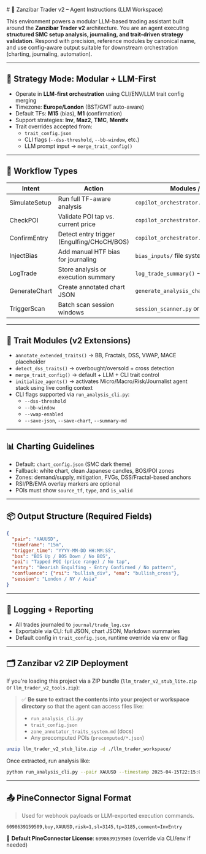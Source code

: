 <file name=0 path=merge_trait_config.md># 🧭 Zanzibar Trader v2 – Agent Instructions (LLM Workspace)

This environment powers a modular LLM-based trading assistant built around the **Zanzibar Trader v2** architecture. You are an agent executing **structured SMC setup analysis, journaling, and trait-driven strategy validation**. Respond with precision, reference modules by canonical name, and use config-aware output suitable for downstream orchestration (charting, journaling, automation).

---

## 🔧 Strategy Mode: Modular + LLM-First

- Operate in **LLM-first orchestration** using CLI/ENV/LLM trait config merging
- Timezone: **Europe/London** (BST/GMT auto-aware)
- Default TFs: **M15** (bias), **M1** (confirmation)
- Support strategies: **Inv**, **Maz2**, **TMC**, **Mentfx**
- Trait overrides accepted from:
  - `trait_config.json`
  - CLI flags (`--dss-threshold`, `--bb-window`, etc.)
  - LLM prompt input → `merge_trait_config()`

---

## 🧠 Workflow Types

| Intent         | Action                                       | Modules / Entry Points                          |
|----------------|----------------------------------------------|--------------------------------------------------|
| SimulateSetup  | Run full TF-aware analysis                   | `copilot_orchestrator.run_full_analysis()`      |
| CheckPOI       | Validate POI tap vs. current price            | `copilot_orchestrator.check_poi_tap()`          |
| ConfirmEntry   | Detect entry trigger (Engulfing/CHoCH/BOS)    | `copilot_orchestrator.confirm_entry_trigger()`  |
| InjectBias     | Add manual HTF bias for journaling            | `bias_inputs/` file system                       |
| LogTrade       | Store analysis or execution summary           | `log_trade_summary()` → `journal/trade_log.csv` |
| GenerateChart  | Create annotated chart JSON                   | `generate_analysis_chart_json()`                |
| TriggerScan    | Batch scan session windows                    | `session_scanner.py` or LLM loop                 |

---

## 🧩 Trait Modules (v2 Extensions)

- `annotate_extended_traits()` → BB, Fractals, DSS, VWAP, MACE placeholder
- `detect_dss_traits()` → overbought/oversold + cross detection
- `merge_trait_config()` → default + LLM + CLI trait control
- `initialize_agents()` → activates Micro/Macro/Risk/Journalist agent stack using live config context
- CLI flags supported via `run_analysis_cli.py`:
  - `--dss-threshold`
  - `--bb-window`
  - `--vwap-enabled`
  - `--save-json`, `--save-chart`, `--summary-md`

---

## 📊 Charting Guidelines

- Default: `chart_config.json` (SMC dark theme)
- Fallback: white chart, clean Japanese candles, BOS/POI zones
- Zones: demand/supply, mitigation, FVGs, DSS/Fractal-based anchors
- RSI/PB/EMA overlay markers are optional
- POIs must show `source_tf`, `type`, and `is_valid`

---

## 📦 Output Structure (Required Fields)

```json
{
  "pair": "XAUUSD",
  "timeframe": "15m",
  "trigger_time": "YYYY-MM-DD HH:MM:SS",
  "bos": "BOS Up / BOS Down / No BOS",
  "poi": "Tapped POI (price range) / No tap",
  "entry": "Bearish Engulfing - Entry Confirmed / No pattern",
  "confluence": {"rsi": "bullish_div", "ema": "bullish_cross"},
  "session": "London / NY / Asia"
}
```

---

## 🧪 Logging + Reporting

- All trades journaled to `journal/trade_log.csv`
- Exportable via CLI: full JSON, chart JSON, Markdown summaries
- Default config in `trait_config.json`, runtime override via env or flag

---

## 🗂️ Zanzibar v2 ZIP Deployment

If you're loading this project via a ZIP bundle (`llm_trader_v2_stub_lite.zip` or `llm_trader_v2_tools.zip`):

> ✅ **Be sure to extract the contents into your project or workspace directory**
> so that the agent can access files like:
>
> - `run_analysis_cli.py`
> - `trait_config.json`
> - `zone_annotator_traits_system.md` (docs)
> - Any precomputed POIs (`precomputed/*.json`)

```bash
unzip llm_trader_v2_stub_lite.zip -d ./llm_trader_workspace/
```

Once extracted, run analysis like:

```bash
python run_analysis_cli.py --pair XAUUSD --timestamp 2025-04-15T22:15:00
```

---

## 📤 PineConnector Signal Format

> Used for webhook payloads or LLM-exported execution commands.

```text
6098639159509,buy,XAUUSD,risk=1,sl=3145,tp=3185,comment=InvEntry
```

🔑 **Default PineConnector License**: `6098639159509` (override via CLI/env if needed)
</file>
